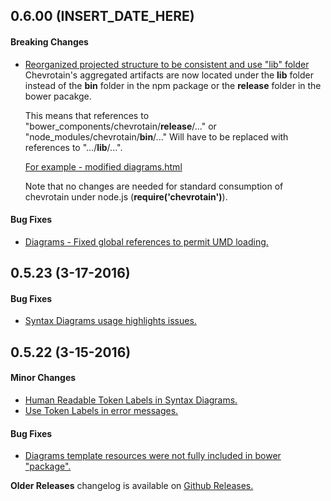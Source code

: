 ## 0.6.00 (INSERT_DATE_HERE)

#### Breaking Changes
- [Reorganized projected structure to be consistent and use "lib" folder](#155)
  Chevrotain's aggregated artifacts are now located under the **lib** folder instead of the **bin** folder in the npm package
  or the **release** folder in the bower pacakge.

  This means that references to "bower_components/chevrotain/**release**/..."  or "node_modules/chevrotain/**bin**/..."
  Will have to be replaced with references to ".../**lib**/...".
  
  [For example - modified diagrams.html](https://github.com/SAP/chevrotain/pull/155/files#diff-c5283f95a0a6408c8016dcaff5abe0fa)
  
  Note that no changes are needed for standard consumption of chevrotain under node.js (**require('chevrotain')**).
  

#### Bug Fixes
- [Diagrams - Fixed global references to permit UMD loading.](#152) 



## 0.5.23 (3-17-2016)

#### Bug Fixes
- [Syntax Diagrams usage highlights issues.](#149) 



## 0.5.22 (3-15-2016)

#### Minor Changes
- [Human Readable Token Labels in Syntax Diagrams.](#144)
- [Use Token Labels in error messages.](#146)

#### Bug Fixes
- [Diagrams template resources were not fully included in bower "package".](#145) 

**Older Releases** changelog is available on [Github Releases.](https://github.com/SAP/chevrotain/releases)
